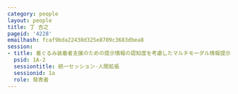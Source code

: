 ```yaml
---
category: people
layout: people
title: 丁 吉之
pageid: '4228'
emailhash: fcaf9bda22430d325e8709c3683dbea8
session:
- title: 着ぐるみ装着者支援のための提示情報の認知度を考慮したマルチモーダル情報提示手法
  psid: 1A-2
  sessiontitle: 統一セッション-人間拡張
  sessionid: 1a
  role: 発表者
---
```

